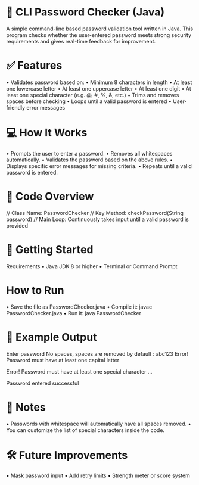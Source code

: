 
# 🔐 CLI Password Checker (Java)
A simple command-line based password validation tool written in Java. This program checks whether the user-entered password meets strong security requirements and gives real-time feedback for improvement.

# ✅ Features
• Validates password based on: 
• Minimum 8 characters in length
• At least one lowercase letter
• At least one uppercase letter
• At least one digit
• At least one special character (e.g. @, #, %, &, etc.)
• Trims and removes spaces before checking
• Loops until a valid password is entered
• User-friendly error messages

# 💻 How It Works
• Prompts the user to enter a password.
• Removes all whitespaces automatically.
• Validates the password based on the above rules.
• Displays specific error messages for missing criteria.
• Repeats until a valid password is entered.

# 📂 Code Overview
// Class Name: PasswordChecker
 // Key Method: checkPassword(String password) 
// Main Loop: Continuously takes input until a valid password is provided 

# 🚀 Getting Started
Requirements
• Java JDK 8 or higher
• Terminal or Command Prompt

# How to Run
• Save the file as PasswordChecker.java
• Compile it: javac PasswordChecker.java 
• Run it: java PasswordChecker 

# 📌 Example Output

Enter password No spaces, spaces are removed by default : abc123 
Error! Password must have at least one capital letter

 Error! Password must have at least one special character ...

 Password entered successful 

# 📎 Notes
• Passwords with whitespace will automatically have all spaces removed.
• You can customize the list of special characters inside the code.

# 🛠 Future Improvements 
• Mask password input
• Add retry limits
• Strength meter or score system
